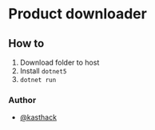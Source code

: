 # Product downloader

## How to
1. Download folder to host
2. Install `dotnet5`
3. `dotnet run`

### Author
* [@kasthack](https://github.com/kasthack)